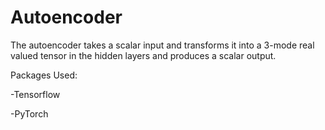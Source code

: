 # Autoencoder

The autoencoder takes a scalar input and transforms it into a 3-mode real valued tensor in the hidden layers and produces a scalar output.

Packages Used:

-Tensorflow

-PyTorch
